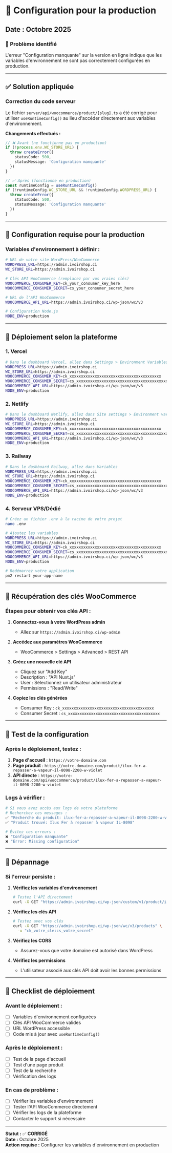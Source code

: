# 🚀 Configuration pour la production

## Date : Octobre 2025

### 🎯 Problème identifié
L'erreur "Configuration manquante" sur la version en ligne indique que les variables d'environnement ne sont pas correctement configurées en production.

---

## ✅ Solution appliquée

### **Correction du code serveur**
Le fichier `server/api/woocommerce/product/[slug].ts` a été corrigé pour utiliser `useRuntimeConfig()` au lieu d'accéder directement aux variables d'environnement.

**Changements effectués :**
```typescript
// ❌ Avant (ne fonctionne pas en production)
if (!process.env.WC_STORE_URL) {
  throw createError({ 
    statusCode: 500, 
    statusMessage: 'Configuration manquante' 
  })
}

// ✅ Après (fonctionne en production)
const runtimeConfig = useRuntimeConfig()
if (!runtimeConfig.WC_STORE_URL && !runtimeConfig.WORDPRESS_URL) {
  throw createError({ 
    statusCode: 500, 
    statusMessage: 'Configuration manquante' 
  })
}
```

---

## 🔧 Configuration requise pour la production

### **Variables d'environnement à définir :**

```bash
# URL de votre site WordPress/WooCommerce
WORDPRESS_URL=https://admin.ivoirshop.ci
WC_STORE_URL=https://admin.ivoirshop.ci

# Clés API WooCommerce (remplacez par vos vraies clés)
WOOCOMMERCE_CONSUMER_KEY=ck_your_consumer_key_here
WOOCOMMERCE_CONSUMER_SECRET=cs_your_consumer_secret_here

# URL de l'API WooCommerce
WOOCOMMERCE_API_URL=https://admin.ivoirshop.ci/wp-json/wc/v3

# Configuration Node.js
NODE_ENV=production
```

---

## 🚀 Déploiement selon la plateforme

### **1. Vercel**
```bash
# Dans le dashboard Vercel, allez dans Settings > Environment Variables
WORDPRESS_URL=https://admin.ivoirshop.ci
WC_STORE_URL=https://admin.ivoirshop.ci
WOOCOMMERCE_CONSUMER_KEY=ck_xxxxxxxxxxxxxxxxxxxxxxxxxxxxxxxxxxxxxxxx
WOOCOMMERCE_CONSUMER_SECRET=cs_xxxxxxxxxxxxxxxxxxxxxxxxxxxxxxxxxxxxxxxx
WOOCOMMERCE_API_URL=https://admin.ivoirshop.ci/wp-json/wc/v3
NODE_ENV=production
```

### **2. Netlify**
```bash
# Dans le dashboard Netlify, allez dans Site settings > Environment variables
WORDPRESS_URL=https://admin.ivoirshop.ci
WC_STORE_URL=https://admin.ivoirshop.ci
WOOCOMMERCE_CONSUMER_KEY=ck_xxxxxxxxxxxxxxxxxxxxxxxxxxxxxxxxxxxxxxxx
WOOCOMMERCE_CONSUMER_SECRET=cs_xxxxxxxxxxxxxxxxxxxxxxxxxxxxxxxxxxxxxxxx
WOOCOMMERCE_API_URL=https://admin.ivoirshop.ci/wp-json/wc/v3
NODE_ENV=production
```

### **3. Railway**
```bash
# Dans le dashboard Railway, allez dans Variables
WORDPRESS_URL=https://admin.ivoirshop.ci
WC_STORE_URL=https://admin.ivoirshop.ci
WOOCOMMERCE_CONSUMER_KEY=ck_xxxxxxxxxxxxxxxxxxxxxxxxxxxxxxxxxxxxxxxx
WOOCOMMERCE_CONSUMER_SECRET=cs_xxxxxxxxxxxxxxxxxxxxxxxxxxxxxxxxxxxxxxxx
WOOCOMMERCE_API_URL=https://admin.ivoirshop.ci/wp-json/wc/v3
NODE_ENV=production
```

### **4. Serveur VPS/Dédié**
```bash
# Créez un fichier .env à la racine de votre projet
nano .env

# Ajoutez les variables
WORDPRESS_URL=https://admin.ivoirshop.ci
WC_STORE_URL=https://admin.ivoirshop.ci
WOOCOMMERCE_CONSUMER_KEY=ck_xxxxxxxxxxxxxxxxxxxxxxxxxxxxxxxxxxxxxxxx
WOOCOMMERCE_CONSUMER_SECRET=cs_xxxxxxxxxxxxxxxxxxxxxxxxxxxxxxxxxxxxxxxx
WOOCOMMERCE_API_URL=https://admin.ivoirshop.ci/wp-json/wc/v3
NODE_ENV=production

# Redémarrez votre application
pm2 restart your-app-name
```

---

## 🔑 Récupération des clés WooCommerce

### **Étapes pour obtenir vos clés API :**

1. **Connectez-vous à votre WordPress admin**
   - Allez sur `https://admin.ivoirshop.ci/wp-admin`

2. **Accédez aux paramètres WooCommerce**
   - WooCommerce > Settings > Advanced > REST API

3. **Créez une nouvelle clé API**
   - Cliquez sur "Add Key"
   - Description : "API Nuxt.js"
   - User : Sélectionnez un utilisateur administrateur
   - Permissions : "Read/Write"

4. **Copiez les clés générées**
   - Consumer Key : `ck_xxxxxxxxxxxxxxxxxxxxxxxxxxxxxxxxxxxxxxxx`
   - Consumer Secret : `cs_xxxxxxxxxxxxxxxxxxxxxxxxxxxxxxxxxxxxxxxx`

---

## 🧪 Test de la configuration

### **Après le déploiement, testez :**

1. **Page d'accueil** : `https://votre-domaine.com`
2. **Page produit** : `https://votre-domaine.com/produit/ilux-fer-a-repasser-a-vapeur-il-8098-2200-w-violet`
3. **API directe** : `https://votre-domaine.com/api/woocommerce/product/ilux-fer-a-repasser-a-vapeur-il-8098-2200-w-violet`

### **Logs à vérifier :**
```bash
# Si vous avez accès aux logs de votre plateforme
# Recherchez ces messages :
✅ "Recherche du produit: ilux-fer-a-repasser-a-vapeur-il-8098-2200-w-violet"
✅ "Produit trouvé: Ilux Fer à repasser à vapeur IL-8098"

# Évitez ces erreurs :
❌ "Configuration manquante"
❌ "Error: Missing configuration"
```

---

## 🔧 Dépannage

### **Si l'erreur persiste :**

1. **Vérifiez les variables d'environnement**
   ```bash
   # Testez l'API directement
   curl -X GET "https://admin.ivoirshop.ci/wp-json/custom/v1/product/ilux-fer-a-repasser-a-vapeur-il-8098-2200-w-violet"
   ```

2. **Vérifiez les clés API**
   ```bash
   # Testez avec vos clés
   curl -X GET "https://admin.ivoirshop.ci/wp-json/wc/v3/products" \
     -u "ck_votre_cle:cs_votre_secret"
   ```

3. **Vérifiez les CORS**
   - Assurez-vous que votre domaine est autorisé dans WordPress

4. **Vérifiez les permissions**
   - L'utilisateur associé aux clés API doit avoir les bonnes permissions

---

## 📝 Checklist de déploiement

### **Avant le déploiement :**
- [ ] Variables d'environnement configurées
- [ ] Clés API WooCommerce valides
- [ ] URL WordPress accessible
- [ ] Code mis à jour avec `useRuntimeConfig()`

### **Après le déploiement :**
- [ ] Test de la page d'accueil
- [ ] Test d'une page produit
- [ ] Test de la recherche
- [ ] Vérification des logs

### **En cas de problème :**
- [ ] Vérifier les variables d'environnement
- [ ] Tester l'API WooCommerce directement
- [ ] Vérifier les logs de la plateforme
- [ ] Contacter le support si nécessaire

---

**Statut :** ✅ **CORRIGÉ**  
**Date :** Octobre 2025  
**Action requise :** Configurer les variables d'environnement en production











